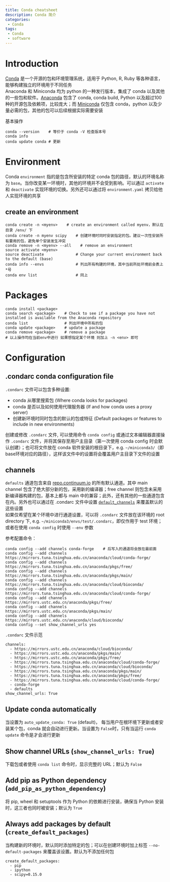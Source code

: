 ```yaml
---
title: Conda cheatsheet
description: Conda 简介
categories:
 - Conda
tags:
 - Conda
 - software
---
```


# Introduction
[Conda](https://conda.io/docs/index.html) 是一个开源的包和环境管理系统，适用于 Python, R, Ruby 等各种语言，能够构建独立的环境用于不同任务  
Anaconda 和 Miniconda 均为 python 的一种发行版本，集成了 conda 以及其他的一些包和软件。[Anaconda](https://www.anaconda.com/)  包含了 conda, conda build, Python 以及超过100种的开源包及依赖项，比较庞大；而 [Miniconda](https://conda.io/miniconda.html) 仅包含 conda，python 以及少量必需的包，其他的包可以后续根据实际需要安装  

基本操作  
```shell
conda --version    # 等价于 conda -V 检查版本号
conda info
conda update conda # 更新
```

# Environment  
Conda `environment` 指的是包含所安装的特定 conda 包的路径，默认的环境名称为 `base`。当你改变某一环境时，其他的环境并不会受到影响。可以通过 `activate` 和 `deactivate` 实现环境的切换。另外还可以通过将 `environment.yaml` 拷贝给他人实现环境的共享    
  
## create an environment  
```shell
conda create -n <myenv>    # create an environment called myenv，默认在目录 /env/ 下
conda create -n myenv scipy    # 创建环境时同时安装指定的包。建议一次性安装所有要用的包，避免单个安装发生冲突
conda remove -n <myenv> --all    # remove an environment
source activate <myenv>  
source deactivate              # Change your current environment back to the default (base)
conda info --envs              # 列出所有构建的环境，其中当前所处环境前会表上*号  
conda env list                 # 同上
```
  
# Packages  
```shell
conda install <package>
conda search <package>    # Check to see if a package you have not installed is available from the Anaconda repository
conda list                # 列出环境中所有的包
conda update <package>    # update a package
conda remove <package>    # remove a package
# 以上操作均在当前env中进行 如果想指定某个环境 则加上 -n <env> 即可
```
  
# Configuration  
## .condarc conda configuration file
`.condarc` 文件可以包含多种设置:  
* conda 从哪里搜索包 (Where conda looks for packages)  
* conda 是否以及如何使用代理服务器 (If and how conda uses a proxy server)  
* 创建新环境时同时包含的默认的包或特征 (Default packages or features to include in new environments)  
  
创建或修改 `.condarc` 文件, 可以使用命令 `conda config` 或通过文本编辑器直接操作 `.condarc` 文件，并将其保存至用户主目录（第一次使用 conda config 时会默认创建）；也可将文件放在 conda 软件安装的根目录下，e.g. `~/miniconda3/`（即base环境对应的路径），这样该文件中的设置将会覆盖用户主目录下文件的设置  
  
## channels  
`defaults` 通道包含来自 [repo.continuum.io](https://repo.continuum.io/pkgs/) 的所有默认通道。其中 main channel 包含了绝大部分新的包，采用新的编译器；free channel 则包含未采用新编译器构建的包，基本上都与 main 中的兼容；此外，还有其他的一些通道包含在内。另外也可以通过在 .condarc 文件中设置 [`default_channels`](https://conda.io/docs/user-guide/configuration/use-condarc.html#default-channels-default-channels) 来覆盖默认的这些设置  
如果仅希望在某个环境中进行通道设置，可以将 `.condarc` 文件放在该环境的 root directory 下, e.g. `~/miniconda3/envs/test/.condarc`，即仅作用于 test 环境；或者在使用 `conda config` 时使用 `--env` 参数  
  
参考配置命令：  
```shell
conda config --add channels conda-forge    # 后写入的通道将会放在最前面
conda config --add channels https://mirrors.tuna.tsinghua.edu.cn/anaconda/cloud/conda-forge/
conda config --add channels https://mirrors.tuna.tsinghua.edu.cn/anaconda/pkgs/free/
conda config --add channels https://mirrors.tuna.tsinghua.edu.cn/anaconda/pkgs/main/
conda config --add channels https://mirrors.tuna.tsinghua.edu.cn/anaconda/cloud/bioconda/
conda config --add channels https://mirrors.tuna.tsinghua.edu.cn/anaconda/cloud/conda-forge/
conda config --add channels https://mirrors.ustc.edu.cn/anaconda/pkgs/free/
conda config --add channels https://mirrors.ustc.edu.cn/anaconda/pkgs/main/
conda config --add channels https://mirrors.ustc.edu.cn/anaconda/cloud/bioconda/
conda config --set show_channel_urls yes
```

`.condarc` 文件示范  
```
channels:
  - https://mirrors.ustc.edu.cn/anaconda/cloud/bioconda/
  - https://mirrors.ustc.edu.cn/anaconda/pkgs/main/
  - https://mirrors.ustc.edu.cn/anaconda/pkgs/free/
  - https://mirrors.tuna.tsinghua.edu.cn/anaconda/cloud/conda-forge/
  - https://mirrors.tuna.tsinghua.edu.cn/anaconda/cloud/bioconda/
  - https://mirrors.tuna.tsinghua.edu.cn/anaconda/pkgs/main/
  - https://mirrors.tuna.tsinghua.edu.cn/anaconda/pkgs/free/
  - https://mirrors.tuna.tsinghua.edu.cn/anaconda/cloud/conda-forge/
  - conda-forge
  - defaults
show_channel_urls: True
```
  
## Update conda automatically
当设置为 `auto_update_conda: True` (default)， 每当用户在根环境下更新或者安装某个包，conda 就会自动进行更新。当设置为 `False`时，只有当运行 `conda update` 命令是才会进行更新  
  
## Show channel URLs (`show_channel_urls: True`)  
下载包或者使用 `conda list` 命令时，显示完整的 URL；默认为 `False`  
  
## Add pip as Python dependency (`add_pip_as_python_dependency`)
将 pip, wheel 和 setuptools 作为 Python 的依赖进行安装，确保当 Python 安装时，这三者也同时被安装；默认为 `True`  
  
## Always add packages by default (`create_default_packages`)
当构建新的环境时，默认同时添加特定的包；可以在创建环境时加上标签 `--no-default-packages` 来覆盖该设置。默认为不添加任何包  
```shell
create_default_packages:
  - pip
  - ipython
  - scipy=0.15.0  
```
